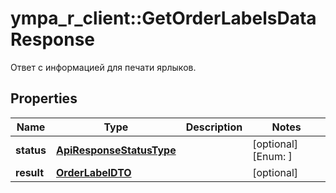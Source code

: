 # ympa_r_client::GetOrderLabelsDataResponse

Ответ с информацией для печати ярлыков.

## Properties
Name | Type | Description | Notes
------------ | ------------- | ------------- | -------------
**status** | [**ApiResponseStatusType**](ApiResponseStatusType.md) |  | [optional] [Enum: ] 
**result** | [**OrderLabelDTO**](OrderLabelDTO.md) |  | [optional] 


